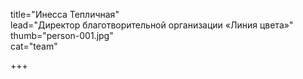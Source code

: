 title="Инесса Тепличная"    
lead="Директор благотворительной организации «Линия цвета»"
thumb="person-001.jpg"   
cat="team" 

+++